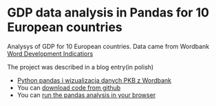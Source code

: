# GDP data analysis in Pandas for 10 European countries

Analysys of GDP for 10 European countries. 
Data came from Wordbank [Word Development Indicatiors](http://databank.worldbank.org/data/reports.aspx?source=world-development-indicators)



The project was described in a blog entry(in polish)

*  [Python pandas i wizualizacja danych PKB z Wordbank](http://ksopyla.com/2016/12/python-pandas-i-wizualizacja-danych-pkb-z-wordbank/)
* You can [download code from github](https://github.com/ksopyla/Pandas_Wordbank_GDP)
* You can [run the pandas analysis in your browser](https://plon.io/explore/)